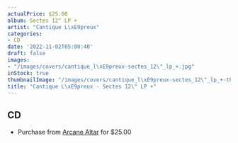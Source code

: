 ```yaml
---
actualPrice: $25.00
album: Sectes 12" LP +
artist: "Cantique L\xE9preux"
categories:
- CD
date: '2022-11-02T05:00:40'
draft: false
images:
- "/images/covers/cantique_l\xE9preux-sectes_12\"_lp_+.jpg"
inStock: true
thumbnailImage: "/images/covers/cantique_l\xE9preux-sectes_12\"_lp_+-thumb.jpg"
title: "Cantique L\xE9preux - Sectes 12\" LP +"
---
```


## CD
* Purchase from [Arcane Altar](https://arcanealtar.bigcartel.com/product/cantique-lepreux-sectes-12-lp-cd) for $25.00
